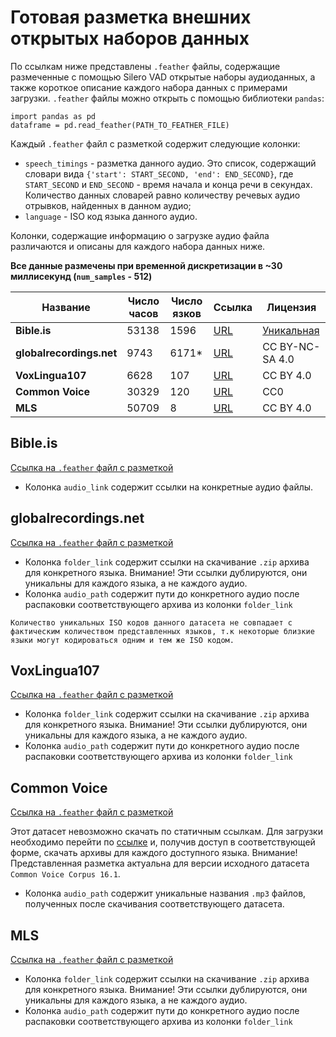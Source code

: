 # Готовая разметка внешних открытых наборов данных

По ссылкам ниже представлены `.feather` файлы, содержащие размеченные с помощью Silero VAD открытые наборы аудиоданных, а также короткое описание каждого набора данных с примерами загрузки. `.feather` файлы можно открыть с помощью библиотеки `pandas`:
```python3
import pandas as pd
dataframe = pd.read_feather(PATH_TO_FEATHER_FILE)
```

Каждый `.feather` файл с разметкой содержит следующие колонки:
- `speech_timings` - разметка данного аудио. Это список, содержащий словари вида `{'start': START_SECOND, 'end': END_SECOND}`, где `START_SECOND` и `END_SECOND` - время начала и конца речи в секундах. Количество данных словарей равно количеству речевых аудио отрывков, найденных в данном аудио;
- `language` - ISO код языка данного аудио.

Колонки, содержащие информацию о загрузке аудио файла различаются и описаны для каждого набора данных ниже.

**Все данные размечены при временной дискретизации в ~30 миллисекунд (`num_samples` - 512)**

| Название             | Число часов | Число язков | Ссылка | Лицензия |
|----------------------|-------------|-------------|--------|----------|
| **Bible.is**             | 53138       | 1596        |    [URL](https://live.bible.is/)    |    [Уникальная](https://live.bible.is/terms)      |
| **globalrecordings.net** | 9743        | 6171*       |    [URL](https://globalrecordings.net/en)    |    CC BY-NC-SA 4.0      |
| **VoxLingua107**         | 6628        | 107         |    [URL](https://bark.phon.ioc.ee/voxlingua107/)    |     CC BY 4.0     |
| **Common Voice**         | 30329       | 120         |    [URL](https://commonvoice.mozilla.org/en/datasets)    |     CC0     |
| **MLS**                  | 50709       | 8           |    [URL](https://www.openslr.org/94/)    |    CC BY 4.0      |

## Bible.is

[Ссылка на `.feather` файл с разметкой](https://models.silero.ai/vad_datasets/BibleIs.feather)

- Колонка `audio_link` содержит ссылки на конкретные аудио файлы.

## globalrecordings.net

[Ссылка на `.feather` файл с разметкой](https://models.silero.ai/vad_datasets/globalrecordings.feather)

- Колонка `folder_link` содержит ссылки на скачивание `.zip` архива для конкретного языка. Внимание! Эти ссылки дублируются, они уникальны для каждого языка, а не каждого аудио.
- Колонка `audio_path` содержит пути до конкретного аудио после распаковки соответствующего архива из колонки `folder_link`

``Количество уникальных ISO кодов данного датасета не совпадает с фактическим количеством представленных языков, т.к некоторые близкие языки могут кодироваться одним и тем же ISO кодом.``

## VoxLingua107

[Ссылка на `.feather` файл с разметкой](https://models.silero.ai/vad_datasets/VoxLingua107.feather)

- Колонка `folder_link` содержит ссылки на скачивание `.zip` архива для конкретного языка. Внимание! Эти ссылки дублируются, они уникальны для каждого языка, а не каждого аудио.
- Колонка `audio_path` содержит пути до конкретного аудио после распаковки соответствующего архива из колонки `folder_link`

## Common Voice

[Ссылка на `.feather` файл с разметкой](https://models.silero.ai/vad_datasets/common_voice.feather)

Этот датасет невозможно скачать по статичным ссылкам. Для загрузки необходимо перейти по [ссылке](https://commonvoice.mozilla.org/en/datasets) и, получив доступ в соответствующей форме, скачать архивы для каждого доступного языка. Внимание! Представленная разметка актуальна для версии исходного датасета `Common Voice Corpus 16.1`.

- Колонка `audio_path` содержит уникальные названия `.mp3` файлов, полученных после скачивания соответствующего датасета.

## MLS

[Ссылка на `.feather` файл с разметкой](https://models.silero.ai/vad_datasets/MLS.feather)

- Колонка `folder_link` содержит ссылки на скачивание `.zip` архива для конкретного языка. Внимание! Эти ссылки дублируются, они уникальны для каждого языка, а не каждого аудио.
- Колонка `audio_path` содержит пути до конкретного аудио после распаковки соответствующего архива из колонки `folder_link`
